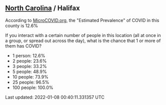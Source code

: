
## [North Carolina](/united-states/north-carolina) / Halifax

According to [MicroCOVID.org](http://microcovid.org),
the "Estimated Prevalence" of COVID in this county is 12.6%

If you interact with a certain number of people in this location
(all at once in a group, or spread out across the day), what is the chance that
1 or more of them has COVID?

- 1 person: 12.6%
- 2 people: 23.6%
- 3 people: 33.2%
- 5 people: 48.9%
- 10 people: 73.9%
- 25 people: 96.5%
- 100 people: 100.0%

Last updated: 2022-01-08 00:40:11.331357 UTC
